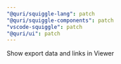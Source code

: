 ```yaml
---
"@quri/squiggle-lang": patch
"@quri/squiggle-components": patch
"vscode-squiggle": patch
"@quri/ui": patch
---
```


Show export data and links in Viewer
